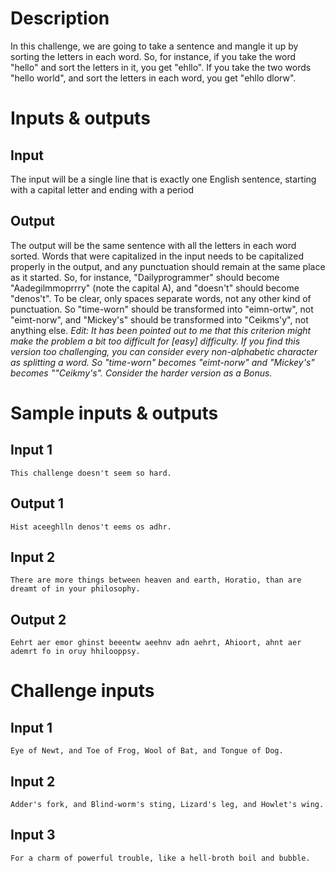 Description
===========

In this challenge, we are going to take a sentence and mangle it up by sorting the letters in each word. So, for instance, if you take the word "hello" and sort the letters in it, you get "ehllo". If you take the two words "hello world", and sort the letters in each word, you get "ehllo dlorw".

Inputs & outputs
================

Input
-----

The input will be a single line that is exactly one English sentence, starting with a capital letter and ending with a period

Output
------

The output will be the same sentence with all the letters in each word sorted. Words that were capitalized in the input needs to be capitalized properly in the output, and any punctuation should remain at the same place as it started. So, for instance, "Dailyprogrammer" should become "Aadegilmmoprrry" (note the capital A), and "doesn't" should become "denos't".
To be clear, only spaces separate words, not any other kind of punctuation. So "time-worn" should be transformed into "eimn-ortw", not "eimt-norw", and "Mickey's" should be transformed into "Ceikms'y", not anything else.
_Edit: It has been pointed out to me that this criterion might make the problem a bit too difficult for [easy] difficulty. If you find this version too challenging, you can consider every non-alphabetic character as splitting a word. So "time-worn" becomes "eimt-norw" and "Mickey's" becomes ""Ceikmy's". Consider the harder version as a Bonus._

Sample inputs & outputs
=======================

Input 1
-------

```
This challenge doesn't seem so hard.
```

Output 1
--------

```
Hist aceeghlln denos't eems os adhr.
```

Input 2
-------

```
There are more things between heaven and earth, Horatio, than are dreamt of in your philosophy. 
```

Output 2
--------

```
Eehrt aer emor ghinst beeentw aeehnv adn aehrt, Ahioort, ahnt aer ademrt fo in oruy hhilooppsy.
```

Challenge inputs
================

Input 1
-------

```
Eye of Newt, and Toe of Frog, Wool of Bat, and Tongue of Dog.
```

Input 2
-------

```
Adder's fork, and Blind-worm's sting, Lizard's leg, and Howlet's wing. 
```

Input 3
-------

```
For a charm of powerful trouble, like a hell-broth boil and bubble.
```
